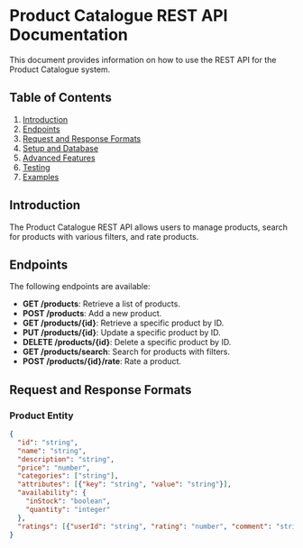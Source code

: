 # Product Catalogue REST API Documentation

This document provides information on how to use the REST API for the Product Catalogue system.

## Table of Contents

1. [Introduction](#introduction)
2. [Endpoints](#endpoints)
3. [Request and Response Formats](#request-and-response-formats)
4. [Setup and Database](#setup-and-database)
5. [Advanced Features](#advanced-features)
6. [Testing](#testing)
7. [Examples](#examples)

## <a name="introduction"></a>Introduction

The Product Catalogue REST API allows users to manage products, search for products with various filters, and rate products.

## <a name="endpoints"></a>Endpoints

The following endpoints are available:

- **GET /products**: Retrieve a list of products.
- **POST /products**: Add a new product.
- **GET /products/{id}**: Retrieve a specific product by ID.
- **PUT /products/{id}**: Update a specific product by ID.
- **DELETE /products/{id}**: Delete a specific product by ID.
- **GET /products/search**: Search for products with filters.
- **POST /products/{id}/rate**: Rate a product.

## <a name="request-and-response-formats"></a>Request and Response Formats

### Product Entity

```json
{
  "id": "string",
  "name": "string",
  "description": "string",
  "price": "number",
  "categories": ["string"],
  "attributes": [{"key": "string", "value": "string"}],
  "availability": {
    "inStock": "boolean",
    "quantity": "integer"
  },
  "ratings": [{"userId": "string", "rating": "number", "comment": "string"}]
}
